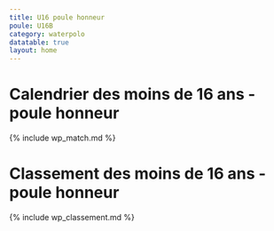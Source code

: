 ```yaml
---
title: U16 poule honneur
poule: U16B
category: waterpolo
datatable: true
layout: home
---
```


# Calendrier des moins de 16 ans - poule honneur

{% include wp_match.md %}

# Classement des moins de 16 ans - poule honneur

{% include wp_classement.md %}
